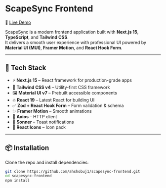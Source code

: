 # ScapeSync Frontend

🚀 [Live Demo](https://scapesync-shop.vercel.app/)

ScapeSync is a modern frontend application built with **Next.js 15**, **TypeScript**, and **Tailwind CSS**.  
It delivers a smooth user experience with professional UI powered by **Material UI (MUI)**, **Framer Motion**, and **React Hook Form**.

---

## 📂 Tech Stack

- ⚡ **Next.js 15** – React framework for production-grade apps
- 🎨 **Tailwind CSS v4** – Utility-first CSS framework
- 🖼️ **Material UI v7** – Prebuilt accessible components
- 🔥 **React 19** – Latest React for building UI
- ✅ **Zod + React Hook Form** – Form validation & schema
- ✨ **Framer Motion** – Smooth animations
- 🔗 **Axios** – HTTP client
- 🔔 **Sonner** – Toast notifications
- 🧩 **React Icons** – Icon pack

---

## 📦 Installation

Clone the repo and install dependencies:

```bash
git clone https://github.com/ahshobuj1/scapesync-frontend.git
cd scapesync-frontend
npm install
```
